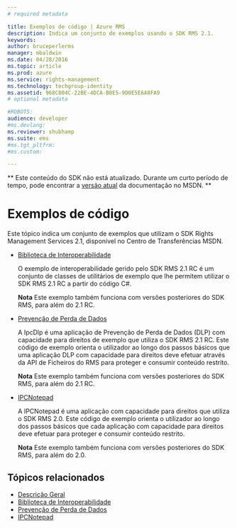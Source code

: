 ```yaml
---
# required metadata

title: Exemplos de código | Azure RMS
description: Indica um conjunto de exemplos usando o SDK RMS 2.1.
keywords:
author: bruceperlerms
manager: mbaldwin
ms.date: 04/28/2016
ms.topic: article
ms.prod: azure
ms.service: rights-management
ms.technology: techgroup-identity
ms.assetid: 968C804C-22BE-4DCA-B0E5-9D0E5E6A0FA9
# optional metadata

#ROBOTS:
audience: developer
#ms.devlang:
ms.reviewer: shubhamp
ms.suite: ems
#ms.tgt_pltfrm:
#ms.custom:

---
```

** Este conteúdo do SDK não está atualizado. Durante um curto período de tempo, pode encontrar a [versão atual](https://msdn.microsoft.com/library/windows/desktop/hh535290(v=vs.85).aspx) da documentação no MSDN. **
# Exemplos de código

Este tópico indica um conjunto de exemplos que utilizam o SDK Rights Management Services 2.1, disponível no Centro de Transferências MSDN.

- [Biblioteca de Interoperabilidade](https://Code.MSDN.Microsoft.Com/AD-RMS-SDK-20-Interop-eb3fbce7)

  O exemplo de interoperabilidade gerido pelo SDK RMS 2.1 RC é um conjunto de classes de utilitários de exemplo que lhe permitem utilizar o SDK RMS 2.1 RC a partir do código C#.

  **Nota** Este exemplo também funciona com versões posteriores do SDK RMS, para além do 2.1 RC.

- [Prevenção de Perda de Dados](https://Code.MSDN.Microsoft.Com/IpcDlp-Sample-Application-d30bb99d)

  A IpcDlp é uma aplicação de Prevenção de Perda de Dados (DLP) com capacidade para direitos de exemplo que utiliza o SDK RMS 2.1 RC. Este código de exemplo orienta o utilizador ao longo dos passos básicos que uma aplicação DLP com capacidade para direitos deve efetuar através da API de Ficheiros do RMS para proteger e consumir conteúdo restrito.

  **Nota** Este exemplo também funciona com versões posteriores do SDK RMS, para além do 2.1 RC.

- [IPCNotepad](https://Code.MSDN.Microsoft.Com/IPCNotepad-Sample-f67dae80)

  A IPCNotepad é uma aplicação com capacidade para direitos que utiliza o SDK RMS 2.0. Este código de exemplo orienta o utilizador ao longo dos passos básicos que cada aplicação com capacidade para direitos deve efetuar para proteger e consumir conteúdo restrito.

  **Nota** Este exemplo também funciona com versões posteriores do SDK RMS, para além do 2.0.
 
## Tópicos relacionados

* [Descrição Geral](ad-rms-overview.md)
* [Biblioteca de Interoperabilidade](https://Code.MSDN.Microsoft.Com/AD-RMS-SDK-20-Interop-eb3fbce7)
* [Prevenção de Perda de Dados](https://Code.MSDN.Microsoft.Com/IpcDlp-Sample-Application-d30bb99d)
* [IPCNotepad](https://Code.MSDN.Microsoft.Com/IPCNotepad-Sample-f67dae80)
 

 


<!--HONumber=Jun16_HO1-->


